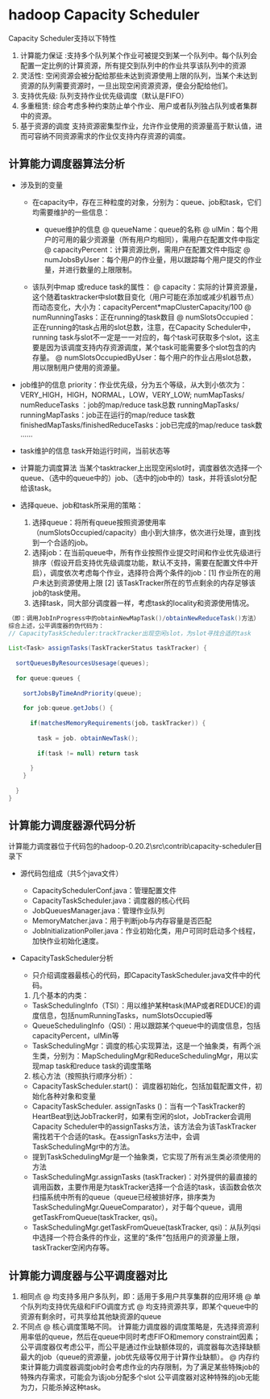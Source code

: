 # hadoop Capacity Scheduler

Capacity Scheduler支持以下特性
  1.	计算能力保证 :支持多个队列某个作业可被提交到某一个队列中。每个队列会配置一定比例的计算资源，所有提交到队列中的作业共享该队列中的资源
  2.	灵活性: 空闲资源会被分配给那些未达到资源使用上限的队列，当某个未达到资源的队列需要资源时，一旦出现空闲资源资源，便会分配给他们。
  3.  支持优先级: 队列支持作业优先级调度（默认是FIFO）
  4. 	多重租赁: 综合考虑多种约束防止单个作业、用户或者队列独占队列或者集群中的资源。
  5.	基于资源的调度 支持资源密集型作业，允许作业使用的资源量高于默认值，进而可容纳不同资源需求的作业仅支持内存资源的调度。
  
## 计算能力调度器算法分析 
* 涉及到的变量 
  * 在capacity中，存在三种粒度的对象，分别为：queue、job和task，它们均需要维护的一些信息：
    * queue维护的信息
@ queueName：queue的名称
@ ulMin：每个用户的可用的最少资源量（所有用户均相同），需用户在配置文件中指定
@ capacityPercent：计算资源比例，需用户在配置文件中指定
@ numJobsByUser：每个用户的作业量，用以跟踪每个用户提交的作业量，并进行数量的上限限制。

  * 该队列中map 或reduce task的属性：
@ capacity：实际的计算资源量，这个随着tasktracker中slot数目变化（用户可能在添加或减少机器节点）而动态变化，大小为：capacityPercent*mapClusterCapacity/100
@ numRunningTasks：正在running的task数目
@ numSlotsOccupied：正在running的task占用的slot总数，注意，在Capacity Scheduler中，running task与slot不一定是一一对应的，每个task可获取多个slot，这主要是因为该调度支持内存资源调度，某个task可能需要多个slot包含的内存量。
@ numSlotsOccupiedByUser：每个用户的作业占用slot总数，用以限制用户使用的资源量。

* job维护的信息
priority：作业优先级，分为五个等级，从大到小依次为：VERY_HIGH，HIGH，NORMAL，LOW，VERY_LOW;
numMapTasks/ numReduceTasks ：job的map/reduce task总数
runningMapTasks/ runningMapTasks：job正在运行的map/reduce task数
finishedMapTasks/finishedReduceTasks：job已完成的map/reduce task数
……
* 	task维护的信息
task开始运行时间，当前状态等

* 计算能力调度算法 
当某个tasktracker上出现空闲slot时，调度器依次选择一个queue、（选中的queue中的）job、（选中的job中的）task，并将该slot分配给该task。

* 选择queue、job和task所采用的策略：
  1. 	选择queue：将所有queue按照资源使用率（numSlotsOccupied/capacity）由小到大排序，依次进行处理，直到找到一个合适的job。
  2.	选择job：在当前queue中，所有作业按照作业提交时间和作业优先级进行排序（假设开启支持优先级调度功能，默认不支持，需要在配置文件中开启），调度依次考虑每个作业，选择符合两个条件的job：[1] 作业所在的用户未达到资源使用上限 [2] 该TaskTracker所在的节点剩余的内存足够该job的task使用。
  3.	选择task，同大部分调度器一样，考虑task的locality和资源使用情况。

```java
（即：调用JobInProgress中的obtainNewMapTask()/obtainNewReduceTask()方法）
综合上述，公平调度器的伪代码为：
// CapacityTaskScheduler:trackTracker出现空闲slot，为slot寻找合适的task
 
List<Task> assignTasks(TaskTrackerStatus taskTracker) {
 
  sortQueuesByResourcesUsesage(queues);
 
  for queue:queues {
 
    sortJobsByTimeAndPriority(queue);
 
    for job:queue.getJobs() {
 
      if(matchesMemoryRequirements(job，taskTracker)) {
 
        task = job. obtainNewTask();
 
        if(task != null) return task
 
      }
    }
 
  }
}

```

## 计算能力调度器源代码分析
计算能力调度器位于代码包的hadoop-0.20.2\src\contrib\capacity-scheduler目录下

* 源代码包组成（共5个java文件）
  * CapacitySchedulerConf.java：管理配置文件
  * CapacityTaskScheduler.java：调度器的核心代码
  * JobQueuesManager.java：管理作业队列
  * MemoryMatcher.java：用于判断job与内存容量是否匹配
  * JobInitializationPoller.java：作业初始化类，用户可同时启动多个线程，加快作业初始化速度。

* CapacityTaskScheduler分析
  * 只介绍调度器最核心的代码，即CapacityTaskScheduler.java文件中的代码。
  1.	几个基本的内类：
    *	TaskSchedulingInfo（TSI）：用以维护某种task(MAP或者REDUCE)的调度信息，包括numRunningTasks，numSlotsOccupied等
    *	QueueSchedulingInfo（QSI）：用以跟踪某个queue中的调度信息，包括capacityPercent，ulMin等
    *	TaskSchedulingMgr：调度的核心实现算法，这是一个抽象类，有两个派生类，分别为：MapSchedulingMgr和ReduceSchedulingMgr，用以实现map task和reduce task的调度策略
  2.	核心方法（按照执行顺序分析）：
    *	CapacityTaskScheduler.start()： 调度器初始化，包括加载配置文件，初始化各种对象和变量
    *	CapacityTaskScheduler. assignTasks ()：当有一个TaskTracker的HeartBeat到达JobTracker时，如果有空闲的slot，JobTracker会调用Capacity Scheduler中的assignTasks方法，该方法会为该TaskTracker需找若干个合适的task。在assignTasks方法中，会调TaskSchedulingMgr中的方法。
    * 提到TaskSchedulingMgr是一个抽象类，它实现了所有派生类必须使用的方法
    *	 TaskSchedulingMgr.assignTasks (taskTracker)：对外提供的最直接的调用函数，主要作用是为taskTracker选择一个合适的task，该函数会依次扫描系统中所有的queue（queue已经被排好序，排序类为TaskSchedulingMgr.QueueComparator），对于每个queue，调用getTaskFromQueue(taskTracker, qsi)。
    *	 TaskSchedulingMgr.getTaskFromQueue(taskTracker, qsi)：从队列qsi中选择一个符合条件的作业，这里的“条件”包括用户的资源量上限，taskTracker空闲内存等。
    
## 	计算能力调度器与公平调度器对比
1.	相同点
@ 均支持多用户多队列，即：适用于多用户共享集群的应用环境
@ 单个队列均支持优先级和FIFO调度方式
@ 均支持资源共享，即某个queue中的资源有剩余时，可共享给其他缺资源的queue
2. 不同点
@ 核心调度策略不同。 计算能力调度器的调度策略是，先选择资源利用率低的queue，然后在queue中同时考虑FIFO和memory constraint因素；
公平调度器仅考虑公平，而公平是通过作业缺额体现的，调度器每次选择缺额最大的job（queue的资源量，job优先级等仅用于计算作业缺额）。
@ 内存约束计算能力调度器调度job时会考虑作业的内存限制，为了满足某些特殊job的特殊内存需求，可能会为该job分配多个slot
公平调度器对这种特殊的job无能为力，只能杀掉这种task。
